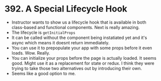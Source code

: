 # 392. A Special Lifecycle Hook
- Instructor wants to show us a lifecycle hook that is available in both class-based and functional components. Next is really amazing.
- The lifecycle is `getInitialProps`
- It can be called without the component being instatiated yet and it's async which means it doesnt return immediately.
- You can use it to prepopulate your app with some props before it even loads. Wow. Really.
- You can initialize your props before the page is actually loaded. It seems good. Might use it as a replacement for state or redux. I think they were trying to take those two alternatives out by introducing their own.
- Seems like a good option to me. 